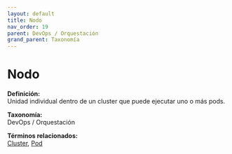 ```yaml
---
layout: default
title: Nodo
nav_order: 19
parent: DevOps / Orquestación
grand_parent: Taxonomía
---
```


# Nodo

**Definición:**  
Unidad individual dentro de un cluster que puede ejecutar uno o más pods.

**Taxonomía:**  
DevOps / Orquestación

**Términos relacionados:**  
[Cluster](https://maleniski.github.io/diccionario-angl-tec-mx/docs/taxonomia/devops--/--orquestación/cluster.html), [Pod](https://maleniski.github.io/diccionario-angl-tec-mx/docs/taxonomia/devops--/--orquestación/pod.html)
